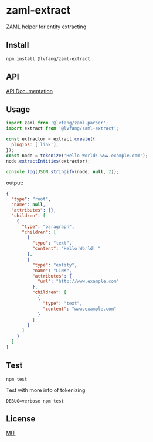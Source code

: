 # zaml-extract

ZAML helper for entity extracting

## Install

```shell
npm install @lvfang/zaml-extract
```

## API

[API Documentation](./docs/API.md)

## Usage

```js
import zaml from '@lvfang/zaml-parser';
import extract from '@lvfang/zaml-extract';

const extractor = extract.create({
  plugins: ['link'],
});
const node = tokenize('Hello World! www.example.com');
node.extractEntities(extractor);

console.log(JSON.stringify(node, null, 2));
```

output:
```json
{
  "type": "root",
  "name": null,
  "attributes": {},
  "children": [
    {
      "type": "paragraph",
      "children": [
        {
          "type": "text",
          "content": "Hello World! "
        },
        {
          "type": "entity",
          "name": "LINK",
          "attributes": {
            "url": "http://www.example.com"
          },
          "children": [
            {
              "type": "text",
              "content": "www.example.com"
            }
          ]
        }
      ]
    }
  ]
}
```

## Test

```shell
npm test
```

Test with more info of tokenizing

```shell
DEBUG=verbose npm test
```

## License

[MIT](./LICENSE)
